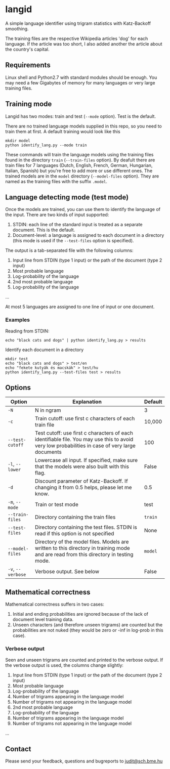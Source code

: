 langid
======

A simple language identifier using trigram statistics with Katz-Backoff smoothing.

The training files are the respective Wikipedia articles 'dog' for each language.
If the article was too short, I also added another the article about the country's capital.

## Requirements

Linux shell and Python2.7 with standard modules should be enough. 
You may need a few Gigabytes of memory for many languages or very large training files.

## Training mode

Langid has two modes: train and test (`--mode` option). Test is the default.

There are no trained language models supplied in this repo, so you need to train them at first.
A default training would look like this

    mkdir model
    python identify_lang.py --mode train

These commands will train the language models using the training files found in the directory `train` (`--train-files` option).
By deafult there are train files for 7 languages (Dutch, English, French, German, Hungarian, Italian, Spanish)
but you're free to add more or use different ones.
The trained models are in the `model` directory (`--model-files` option).
They are named as the training files with the suffix `.model`.

## Language detecting mode (test mode)

Once the models are trained, you can use them to identify the language of the input.
There are two kinds of input supported:

1. STDIN: each line of the standard input is treated as a separate document. This is the default.
2. Document-level: a language is assigned to each document in a directory (this mode is used if the `--test-files` option is specified).

The output is a tab-separated file with the following columns:

1. Input line from STDIN (type 1 input) or the path of the document (type 2 input)
2. Most probable language
3. Log-probability of the language
4. 2nd most probable language
5. Log-probability of the language

...

At most 5 languages are assigned to one line of input or one document.

### Examples

Reading from STDIN:

    echo "black cats and dogs" | python identify_lang.py > results

Identify each document in a directory

    mkdir test
    echo "black cats and dogs" > test/en
    echo "fekete kutyák és macskák" > test/hu
    python identify_lang.py --test-files test > results

## Options

| Option  | Explanation | Default |
| ------------- | ------------- | --- |
| `-N` | N in ngram | 3 |
| `-c` | Train cutoff: use first c characters of each train file | 10,000 |
| `--test-cutoff` | Test cutoff: use first c characters of each identifiable file. You may use this to avoid very low probabilities in case of very large documents | 100 |
| `-l`, `--lower` | Lowercase all input. If specified, make sure that the models were also built with this flag. | False |
| `-d` | Discount parameter of Katz-Backoff. If changing it from 0.5 helps, please let me know. | 0.5 |
| `-m`, `--mode` | Train or test mode | test |
| `--train-files` | Directory containing the train files | `train` |
| `--test-files` | Directory containing the test files. STDIN is read if this option is not specified | None |
| `--model-files` | Directory of the model files. Models are written to this directory in training mode and are read from this directory in testing mode. | `model` |
| `-v`, `--verbose` | Verbose output. See below | False |

## Mathematical correctness

Mathematical correctness suffers in two cases:

1. Initial and ending probabilities are ignored because of the lack of document level training data.
2. Unseen characters (and therefore unseen trigrams) are counted but the probabilities are not nuked (they would be zero or -inf in log-prob in this case).

### Verbose output

Seen and unseen trigrams are counted and printed to the verbose output. If the verbose output is used, the columns change slightly:

1. Input line from STDIN (type 1 input) or the path of the document (type 2 input)
2. Most probable language
3. Log-probability of the language
4. Number of trigrams appearing in the language model
5. Number of trigrams not appearing in the language model
4. 2nd most probable language
5. Log-probability of the language
4. Number of trigrams appearing in the language model
5. Number of trigrams not appearing in the language model

...

## Contact

Please send your feedback, questions and bugreports to judit@sch.bme.hu

